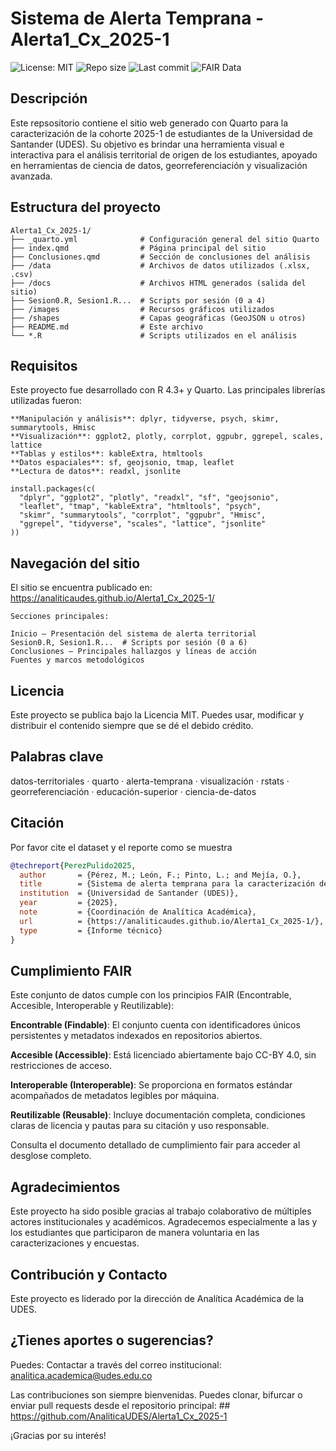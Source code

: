 # Sistema de Alerta Temprana - Alerta1_Cx_2025-1

![License: MIT](https://img.shields.io/badge/License-MIT-yellow.svg)
![Repo size](https://img.shields.io/github/repo-size/AnaliticaUDES/Alerta1_Cx_2025-1)
![Last commit](https://img.shields.io/github/last-commit/AnaliticaUDES/Alerta1_Cx_2025-1)
![FAIR Data](https://img.shields.io/badge/FAIR-Data-blue)


## Descripción

Este repsositorio contiene el sitio web generado con Quarto para la caracterización  de la cohorte 2025-1 de estudiantes de la Universidad de Santander (UDES). 
Su objetivo es brindar una herramienta visual e interactiva para el análisis territorial de origen de los estudiantes, 
apoyado en herramientas de ciencia de datos, georreferenciación y visualización avanzada.

## Estructura del proyecto

```
Alerta1_Cx_2025-1/
├── _quarto.yml              # Configuración general del sitio Quarto
├── index.qmd                # Página principal del sitio
├── Conclusiones.qmd         # Sección de conclusiones del análisis
├── /data                    # Archivos de datos utilizados (.xlsx, .csv)
├── /docs                    # Archivos HTML generados (salida del sitio)
├── Sesion0.R, Sesion1.R...  # Scripts por sesión (0 a 4)
├── /images                  # Recursos gráficos utilizados
├── /shapes                  # Capas geográficas (GeoJSON u otros)
├── README.md                # Este archivo
└── *.R                      # Scripts utilizados en el análisis
```

## Requisitos

Este proyecto fue desarrollado con R 4.3+ y Quarto. Las principales librerías utilizadas fueron:

```
**Manipulación y análisis**: dplyr, tidyverse, psych, skimr, summarytools, Hmisc
**Visualización**: ggplot2, plotly, corrplot, ggpubr, ggrepel, scales, lattice
**Tablas y estilos**: kableExtra, htmltools
**Datos espaciales**: sf, geojsonio, tmap, leaflet
**Lectura de datos**: readxl, jsonlite
```
```
install.packages(c(
  "dplyr", "ggplot2", "plotly", "readxl", "sf", "geojsonio",
  "leaflet", "tmap", "kableExtra", "htmltools", "psych",
  "skimr", "summarytools", "corrplot", "ggpubr", "Hmisc",
  "ggrepel", "tidyverse", "scales", "lattice", "jsonlite"
))
```
## Navegación del sitio

El sitio se encuentra publicado en: https://analiticaudes.github.io/Alerta1_Cx_2025-1/

```
Secciones principales:

Inicio – Presentación del sistema de alerta territorial
Sesion0.R, Sesion1.R...  # Scripts por sesión (0 a 6)
Conclusiones – Principales hallazgos y líneas de acción
Fuentes y marcos metodológicos
```

## Licencia

Este proyecto se publica bajo la Licencia MIT. Puedes usar, modificar y distribuir el contenido siempre que se dé el debido crédito.

## Palabras clave

datos-territoriales · quarto · alerta-temprana · visualización · rstats · georreferenciación · educación-superior · ciencia-de-datos

## Citación
Por favor cite el dataset y el reporte como se muestra

```bibtex
@techreport{PerezPulido2025,
  author       = {Pérez, M.; León, F.; Pinto, L.; and Mejía, O.},
  title        = {Sistema de alerta temprana para la caracterización de la población estudiantil en riesgo académico en la Universidad de Santander - Alerta1\_Cx\_2025-1},
  institution  = {Universidad de Santander (UDES)},
  year         = {2025},
  note         = {Coordinación de Analítica Académica},
  url          = {https://analiticaudes.github.io/Alerta1_Cx_2025-1/},
  type         = {Informe técnico}
}
```

## Cumplimiento FAIR
Este conjunto de datos cumple con los principios FAIR (Encontrable, Accesible, Interoperable y Reutilizable):

**Encontrable (Findable)**: El conjunto cuenta con identificadores únicos persistentes y metadatos indexados en repositorios abiertos.

**Accesible (Accessible)**: Está licenciado abiertamente bajo CC-BY 4.0, sin restricciones de acceso.

**Interoperable (Interoperable)**: Se proporciona en formatos estándar acompañados de metadatos legibles por máquina.

**Reutilizable (Reusable)**: Incluye documentación completa, condiciones claras de licencia y pautas para su citación y uso responsable.

Consulta el documento detallado de cumplimiento fair  para acceder al desglose completo.

## Agradecimientos
Este proyecto ha sido posible gracias al trabajo colaborativo de múltiples actores institucionales y académicos. Agradecemos especialmente a
las y los estudiantes que participaron de manera voluntaria en las caracterizaciones y encuestas.

## Contribución y Contacto

Este proyecto es liderado por la dirección de Analítica Académica de la UDES.

## ¿Tienes aportes o sugerencias?

Puedes: Contactar a través del correo institucional: analitica.academica@udes.edu.co

Las contribuciones son siempre bienvenidas. Puedes clonar, bifurcar o enviar pull requests desde el repositorio principal: ## https://github.com/AnaliticaUDES/Alerta1_Cx_2025-1

¡Gracias por su interés!
